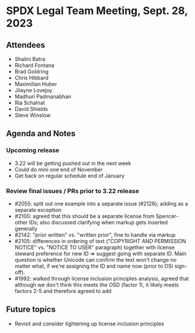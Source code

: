 # SPDX Legal Team Meeting, Sept. 28, 2023

## Attendees

* Shalini Batra
* Richard Fontana
* Brad Goldring
* Chris Hibbard
* Maximilian Huber
* Jilayne Lovejoy
* Madhuri Padmanabhan
* Ria Schalnat
* David Shields
* Steve Winslow

## Agenda and Notes

### Upcoming release

* 3.22 will be getting pushed out in the next week
* Could do mini one end of November
* Get back on regular schedule end of January

### Review final issues / PRs prior to 3.22 release

* #2055: split out one example into a separate issue (#2128); adding as a separate exception
* #2100: agreed that this should be a separate license from Spencer- other IDs; also discussed clarifying when markup gets inserted generally
* #2142: "prior written" vs. "written prior", fine to handle via markup
* #2105: differences in ordering of text ("COPYRIGHT AND PERMISSION NOTICE" vs. "NOTICE TO USER" paragraph) together with license steward preference for new ID => suggest going with separate ID. Main question is whether Unicode can confirm the text won't change no matter what, if we're assigning the ID and name now (prior to OSI sign-off).
* #1992: walked through license inclusion principles analysis, agreed that although we don't think this meets the OSD (factor 1), it likely meets factors 2-5 and therefore agreed to add

## Future topics

* Revisit and consider tightening up license inclusion principles
